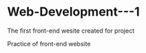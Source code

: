 # Web-Development---1

The first front-end wesite created for project

Practice of front-end website
